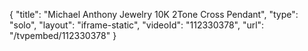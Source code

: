 {
    "title": "Michael Anthony Jewelry 10K 2Tone Cross Pendant",
    "type": "solo",
    "layout": "iframe-static",
    "videoId": "112330378",
    "url": "\/tvpembed\/112330378"
}